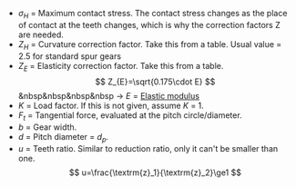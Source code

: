 - $\sigma_{H}$ = Maximum contact stress. The contact stress changes as the place of contact at the teeth changes, which is why the correction factors $\textrm{Z}$ are needed.
- $Z_{H}$ = Curvature correction factor. Take this from a table. Usual value = 2.5 for standard spur gears
- $Z_{E}$ = Elasticity correction factor. Take this from a table. 
$$
Z_{E}=\sqrt{0.175\cdot E}
$$
&nbsp&nbsp&nbsp&nbsp -> $E$ = [Elastic modulus](Modulus%20of%20Elasticity.md)
- $K$ = Load factor. If this is not given, assume $K$ = 1.
- $F_{t}$ = Tangential force, evaluated at the pitch circle/diameter.
- $b$ = Gear width.
- $d$ = Pitch diameter = $d_p$.
- $u$ = Teeth ratio. Similar to reduction ratio, only it can't be smaller than one.
$$
u=\frac{\textrm{z}_1}{\textrm{z}_2}\ge1
$$






